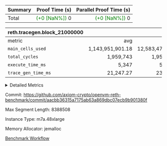 | Summary | Proof Time (s) | Parallel Proof Time (s) |
|:---|---:|---:|
| Total | <span style='color: green'>(+0 [NaN%])</span> 0 | <span style='color: green'>(+0 [NaN%])</span> 0 |


| reth.tracegen.block_21000000 |||||
|:---|---:|---:|---:|---:|
|metric|avg|sum|max|min|
| `main_cells_used     ` |  1,143,951,901.18 |  12,583,470,913 |  1,923,835,839 |  289,479,754 |
| `total_cycles        ` |  1,959,743 |  1,959,743 |  1,959,743 |  1,959,743 |
| `execute_time_ms     ` |  5,347 |  58,817 |  8,699 |  414 |
| `trace_gen_time_ms   ` |  21,247.27 |  233,720 |  28,164 |  10,054 |



<details>
<summary>Detailed Metrics</summary>

| group | block_number | segment | trace_gen_time_ms | total_cycles | main_cells_used | execute_time_ms |
| --- | --- | --- | --- | --- | --- | --- |
| reth.tracegen.block_21000000 | 21000000 | 0 | 15,051 |  | 988,882,030 | 5,985 | 
| reth.tracegen.block_21000000 | 21000000 | 1 | 14,874 |  | 985,961,235 | 4,935 | 
| reth.tracegen.block_21000000 | 21000000 | 10 | 17,462 | 1,959,743 | 289,479,754 | 414 | 
| reth.tracegen.block_21000000 | 21000000 | 2 | 16,383 |  | 986,861,988 | 5,448 | 
| reth.tracegen.block_21000000 | 21000000 | 3 | 10,054 |  | 1,427,832,443 | 1,554 | 
| reth.tracegen.block_21000000 | 21000000 | 4 | 27,369 |  | 1,354,054,490 | 8,699 | 
| reth.tracegen.block_21000000 | 21000000 | 5 | 23,633 |  | 1,090,214,980 | 5,560 | 
| reth.tracegen.block_21000000 | 21000000 | 6 | 28,164 |  | 1,150,240,250 | 7,114 | 
| reth.tracegen.block_21000000 | 21000000 | 7 | 27,471 |  | 1,108,188,785 | 7,010 | 
| reth.tracegen.block_21000000 | 21000000 | 8 | 26,559 |  | 1,277,919,119 | 7,366 | 
| reth.tracegen.block_21000000 | 21000000 | 9 | 26,700 |  | 1,923,835,839 | 4,732 | 

</details>


Commit: https://github.com/axiom-crypto/openvm-reth-benchmark/commit/aacbb36315a7175ab63a869dbc07ecb9b901380f

Max Segment Length: 8388508

Instance Type: m7a.48xlarge

Memory Allocator: jemalloc

[Benchmark Workflow](https://github.com/axiom-crypto/openvm-reth-benchmark/actions/runs/13120710102)
